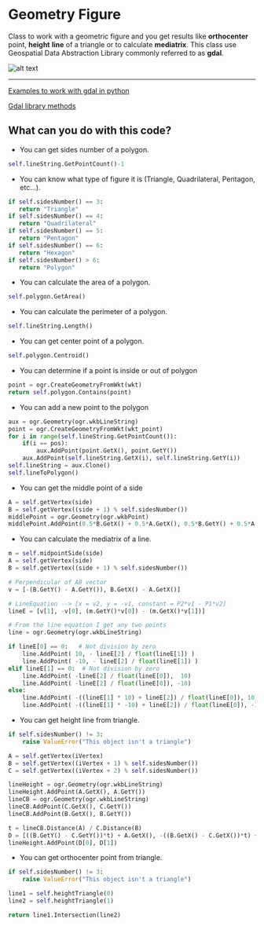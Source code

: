 # Geometry Figure
Class to work with a geometric figure and you get results like __orthocenter__ point, 
__height__ __line__ of a triangle or to calculate __mediatrix__. This class use Geospatial Data
Abstraction Library commonly referred to as __gdal__.

![alt text](https://i.imgur.com/kinVvZSm.png)
***
[Examples to work with gdal in python](https://pcjericks.github.io/py-gdalogr-cookbook/geometry.html)

[Gdal library methods](https://gdal.org/python/osgeo.ogr.Geometry-class.html)

## What can you do with this code?
* You can get sides number of a polygon.
```python
self.lineString.GetPointCount()-1
```
- You can know what type of figure it is (Triangle, Quadrilateral, Pentagon, etc...).
```python
if self.sidesNumber() == 3:
   return "Triangle"
if self.sidesNumber() == 4:
   return "Quadrilateral"
if self.sidesNumber() == 5:
   return "Pentagon"
if self.sidesNumber() == 6:
   return "Hexagon"
if self.sidesNumber() > 6:
   return "Polygon"
```
+ You can calculate the area of a polygon.
```python
self.polygon.GetArea()
```
- You can calculate the perimeter of a polygon.
```python
self.lineString.Length()
```
+ You can get center point of a polygon.
```python
self.polygon.Centroid()
```
- You can determine if a point is inside or out of polygon
```python
point = ogr.CreateGeometryFromWkt(wkt)
return self.polygon.Contains(point)
```
+ You can add a new point to the polygon
```python
aux = ogr.Geometry(ogr.wkbLineString)
point = ogr.CreateGeometryFromWkt(wkt_point)
for i in range(self.lineString.GetPointCount()):
    if(i == pos):
        aux.AddPoint(point.GetX(), point.GetY())
    aux.AddPoint(self.lineString.GetX(i), self.lineString.GetY(i))       
self.lineString = aux.Clone()
self.lineToPolygon()
```
- You can get the middle point of a side
```python
A = self.getVertex(side)
B = self.getVertex((side + 1) % self.sidesNumber())
middlePoint = ogr.Geometry(ogr.wkbPoint)
middlePoint.AddPoint(0.5*B.GetX() + 0.5*A.GetX(), 0.5*B.GetY() + 0.5*A.GetY())
```
+ You can calculate the mediatrix of a line.
```python
m = self.midpointSide(side)
A = self.getVertex(side)
B = self.getVertex((side + 1) % self.sidesNumber())

# Perpendicular of AB vector
v = [-(B.GetY() - A.GetY()), B.GetX() - A.GetX()]

# LineEquation --> [x = v2, y = -v1, constant = P2*v1 - P1*v2]
lineE = [v[1], -v[0], (m.GetY()*v[0]) - (m.GetX()*v[1])]

# From the line equation I get any two points
line = ogr.Geometry(ogr.wkbLineString)

if lineE[0] == 0:   # Not division by zero
    line.AddPoint( 10, - lineE[2] / float(lineE[1]) )
    line.AddPoint( -10, - lineE[2] / float(lineE[1]) )
elif lineE[1] == 0:  # Not division by zero
    line.AddPoint( -lineE[2] / float(lineE[0]),  10)
    line.AddPoint( -lineE[2] / float(lineE[0]), -10)
else:
    line.AddPoint( -((lineE[1] * 10) + lineE[2]) / float(lineE[0]), 10)
    line.AddPoint( -((lineE[1] * -10) + lineE[2]) / float(lineE[0]), -10)
```
- You can get height line from triangle.
```python
if self.sidesNumber() != 3:
    raise ValueError("This object isn't a triangle")

A = self.getVertex(iVertex)
B = self.getVertex((iVertex + 1) % self.sidesNumber())
C = self.getVertex((iVertex + 2) % self.sidesNumber())

lineHeight = ogr.Geometry(ogr.wkbLineString)
lineHeight.AddPoint(A.GetX(), A.GetY())
lineCB = ogr.Geometry(ogr.wkbLineString)
lineCB.AddPoint(C.GetX(), C.GetY())
lineCB.AddPoint(B.GetX(), B.GetY())

t = lineCB.Distance(A) / C.Distance(B)
D = [((B.GetY() - C.GetY())*t) + A.GetX(), -((B.GetX() - C.GetX())*t) + A.GetY()]
lineHeight.AddPoint(D[0], D[1])
```
+ You can get orthocenter point from triangle.
```python
if self.sidesNumber() != 3:
    raise ValueError("This object isn't a triangle")  

line1 = self.heightTriangle(0)
line2 = self.heightTriangle(1)

return line1.Intersection(line2)
```
